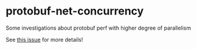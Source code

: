 # protobuf-net-concurrency

Some investigations about protobuf perf with higher degree of parallelism

See [this issue](https://github.com/WernerMairl/protobuf-net-concurrency/issues/2) for more details!
